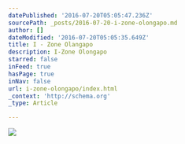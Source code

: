 ```yaml
---
datePublished: '2016-07-20T05:05:47.236Z'
sourcePath: _posts/2016-07-20-i-zone-olongapo.md
author: []
dateModified: '2016-07-20T05:05:35.649Z'
title: I - Zone Olangapo
description: I-Zone Olongapo
starred: false
inFeed: true
hasPage: true
inNav: false
url: i-zone-olongapo/index.html
_context: 'http://schema.org'
_type: Article

---
```

![](https://the-grid-user-content.s3-us-west-2.amazonaws.com/3b360997-9b21-4de1-8ceb-4757e0efe90c.jpg)